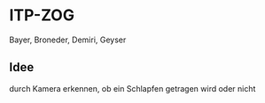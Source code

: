 # ITP-ZOG

Bayer, Broneder, Demiri, Geyser

## Idee

durch Kamera erkennen, ob ein Schlapfen getragen wird oder nicht